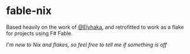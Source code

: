 # fable-nix
Based heavily on the work of [\@Elyhaka](https://gist.github.com/Elyhaka/0f0e3afe488100487ada6a2a8bef78a4), and retrofitted to work as a flake for projects using F# Fable.

*I'm new to Nix and flakes, so feel free to tell me if something is off*